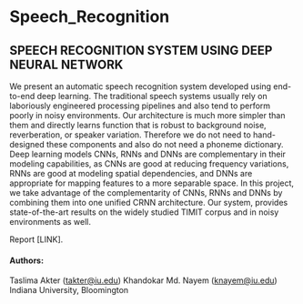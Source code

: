# Speech_Recognition

## SPEECH RECOGNITION SYSTEM USING DEEP NEURAL NETWORK

We present an automatic speech recognition system developed using end-to-end deep learning. The traditional speech systems usually rely on laboriously engineered processing pipelines and also tend to perform poorly in noisy environments. Our architecture is much more simpler than them and directly learns function that is robust to background noise, reverberation, or speaker variation. Therefore we do not need to hand-designed these components and also do not need a phoneme dictionary. Deep learning models CNNs, RNNs and DNNs are complementary in their modeling capabilities, as CNNs are good at reducing frequency variations, RNNs are good at modeling spatial dependencies, and DNNs are appropriate for mapping features to a more separable space. In this project, we take advantage of the complementarity of CNNs, RNNs and DNNs by combining them into one unified CRNN architecture. Our system, provides state-of-the-art results on the widely studied TIMIT corpus and in noisy environments as well.

Report [LINK].

#### Authors:
Taslima Akter (takter@iu.edu)
Khandokar Md. Nayem (knayem@iu.edu)
Indiana University, Bloomington
